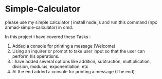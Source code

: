 ﻿# Simple-Calculator

please use my simple calculator ( install node.js and run this command (npx ahmad-simple-calculator) in cmd.

In this project i have covered these Tasks :

1) Added a console for printing a message (Welcome)
2) Using an inquirer or prompt to take user input so that the user can perform his operations.
3) I have added several options like addition, subtraction, multiplication, division, modulus, exponentiation, etc
4) At the end added a console for printing a message (The end)
